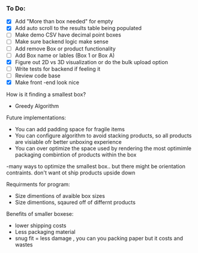 ### To Do:
- [X] Add "More than box needed" for empty 
- [X] Add auto scroll to the results table being populated
- [ ] Make demo CSV have decimal point boxes
- [ ] Make sure backend logic make sense
- [ ] Add remove Box or product functionality
- [ ] Add Box name or lables (Box 1 or Box A)
- [X] Figure out 2D vs 3D visualization or do the bulk upload option 
- [ ] Write tests for backend if feeling it
- [ ] Review code base
- [X] Make front -end look nice

How is it finding a smallest box?
- Greedy Algorithm

Future implementations:
- You can add padding space for fragile items
- You can configure algorithm to avoid stacking products, so all products are visiable ofr better unboxing experience
- You can over optimize the space used by rendering the most optimimle packaging combintion of products within the box

-many ways to optimize the smallest box.. but there might be orientation contraints. don't want ot ship products upside down

Requirments for program:
- Size dimentions of avaible box sizes
- Size dimentions, sqaured off of differnt products


Benefits of smaller boxese:
- lower shipping costs
- Less packaging material
- snug fit = less damage , you can you packing paper but it costs and wastes




